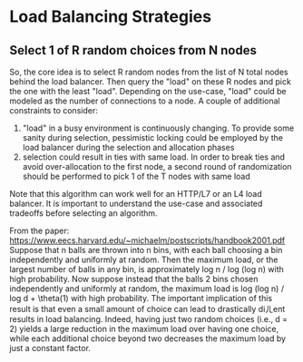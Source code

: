 # Load Balancing Strategies

## Select 1 of R random choices from N nodes
So, the core idea is to select R random nodes from the list of N total nodes behind the load balancer. Then query the "load" on these R nodes and pick the one with the least "load". Depending on the use-case, "load" could be modeled as the number of connections to a node. A couple of additional constraints to consider:
1. "load" in a busy environment is continuously changing. To provide some sanity during selection, pessimistic locking could be employed by the load balancer during the selection and allocation phases
2. selection could result in ties with same load. In order to break ties and avoid over-allocation to the first node, a second round of randomization should be performed to pick 1 of the T nodes with same load

Note that this algorithm can work well for an HTTP/L7 or an L4 load balancer. It is important to understand the use-case and associated tradeoffs before selecting an algorithm.

From the paper:
https://www.eecs.harvard.edu/~michaelm/postscripts/handbook2001.pdf
Suppose that n balls are thrown into n bins, with each ball choosing a bin independently and uniformly at random. Then the maximum load, or the largest number of balls in any bin, is approximately log n / log (log n) with high probability. Now suppose instead that the balls 2 bins chosen independently and uniformly at random, the maximum load is log (log n) / log d + \theta(1) with high probability. The important implication of this result is that even a small amount of choice can lead to drastically diㄦent results in load balancing. Indeed, having just two random choices (i.e., d = 2) yields a large reduction in the maximum load over having one choice, while each additional choice beyond two decreases the maximum load by just a constant factor.

## 

